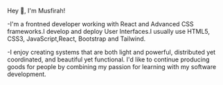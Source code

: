 Hey 👋, I'm Musfirah!

-I'm a frontned developer working with React and Advanced CSS frameworks.I develop and deploy User Interfaces.I usually use HTML5, CSS3, JavaScript,React, Bootstrap and Tailwind.

 -I enjoy creating systems that are both light and powerful, distributed yet coordinated, and beautiful yet functional. I'd like to continue producing goods for people by combining my passion for learning with my software development.


